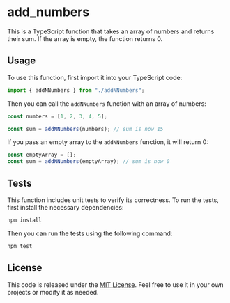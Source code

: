 # add_numbers

This is a TypeScript function that takes an array of numbers and returns their sum. If the array is empty, the function returns 0.

## Usage

To use this function, first import it into your TypeScript code:

```ts
import { addNNumbers } from "./addNNumbers";
```

Then you can call the `addNNumbers` function with an array of numbers:

```js
const numbers = [1, 2, 3, 4, 5];
```

```js
const sum = addNNumbers(numbers); // sum is now 15
```

If you pass an empty array to the `addNNumbers` function, it will return 0:

```js
const emptyArray = [];
const sum = addNNumbers(emptyArray); // sum is now 0
```

## Tests

This function includes unit tests to verify its correctness. To run the tests, first install the necessary dependencies:

```sh
npm install
```

Then you can run the tests using the following command:

```sh
npm test
```

## License
This code is released under the [MIT License](https://opensource.org/license/mit/). Feel free to use it in your own projects or modify it as needed.
